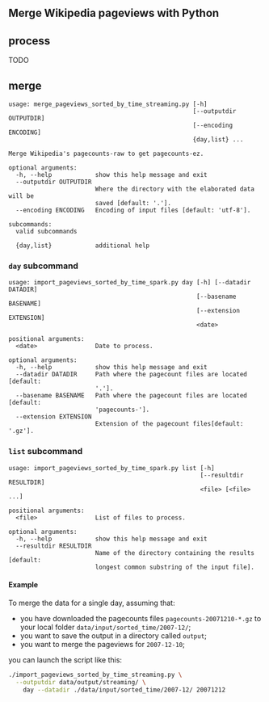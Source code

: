Merge Wikipedia pageviews with Python 
-------------------------------------

## process

TODO

## merge
```
usage: merge_pageviews_sorted_by_time_streaming.py [-h]
                                                   [--outputdir OUTPUTDIR]
                                                   [--encoding ENCODING]
                                                   {day,list} ...

Merge Wikipedia's pagecounts-raw to get pagecounts-ez.

optional arguments:
  -h, --help            show this help message and exit
  --outputdir OUTPUTDIR
                        Where the directory with the elaborated data will be
                        saved [default: '.'].
  --encoding ENCODING   Encoding of input files [default: 'utf-8'].

subcommands:
  valid subcommands

  {day,list}            additional help

```

### `day` subcommand

```
usage: import_pageviews_sorted_by_time_spark.py day [-h] [--datadir DATADIR]
                                                    [--basename BASENAME]
                                                    [--extension EXTENSION]
                                                    <date>

positional arguments:
  <date>                Date to process.

optional arguments:
  -h, --help            show this help message and exit
  --datadir DATADIR     Path where the pagecount files are located [default:
                        '.'].
  --basename BASENAME   Path where the pagecount files are located [default:
                        'pagecounts-'].
  --extension EXTENSION
                        Extension of the pagecount files[default: '.gz'].
```

### `list` subcommand

```
usage: import_pageviews_sorted_by_time_spark.py list [-h]
                                                     [--resultdir RESULTDIR]
                                                     <file> [<file> ...]

positional arguments:
  <file>                List of files to process.

optional arguments:
  -h, --help            show this help message and exit
  --resultdir RESULTDIR
                        Name of the directory containing the results [default:
                        longest common substring of the input file].
```

#### Example

To merge the data for a single day, assuming that:
* you have downloaded the pagecounts files `pagecounts-20071210-*.gz` to your
  local folder `data/input/sorted_time/2007-12/`;
* you want to save the output in a directory called `output`;
* you want to merge the pageviews for `2007-12-10`;

you can launch the script like this:
```bash
./import_pageviews_sorted_by_time_streaming.py \
  --outputdir data/output/streaming/ \
    day --datadir ./data/input/sorted_time/2007-12/ 20071212
```
